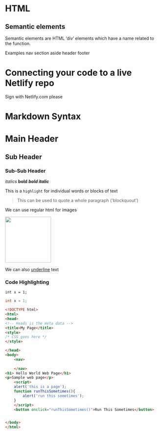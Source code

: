 # HTML
## Semantic elements
Semantic elements are HTML ‘div’ elements which have a name related to the function.


Examples
	nav	
	section
	aside
	header
	footer

# Connecting your code to a live Netlify repo

Sign with Netlify.com please

# Markdown Syntax

# Main Header
## Sub Header
### Sub-Sub Header

*italics*
**bold**
***bold italic***

This is a `highlight` for individual words or blocks of text

> This can be used to quote a whole paragraph ('blockquout')

We can use regular html for images

<img src="https://miro.medium.com/max/3200/1*0KFB17_NGTPB0XWyc4BSgQ.jpeg" width="150" />

We can also <span style="text-decoration: underline;">underline</span> text

### Code Highlighting

```
int x = 1;
```

```java
int x = 1;
```
```html
<!DOCTYPE html>
<html>
<head>
<!-- Heads is the meta data -->
<title>My Page</title>
<style> 
/* CSS goes here */
</style>

</head>
<body>
	<nav>
		
	</nav>
<h1> Hello World Web Page</h1>
<p>Sample web page</p>
	<script>
	alert('this is a page');
	function runThisSometimes(){
		alert('run this sometimes');
	}
	</script>
	<button onclick="runThisSometimes()">Run This Sometimes</button>


</body>
</html>
```


